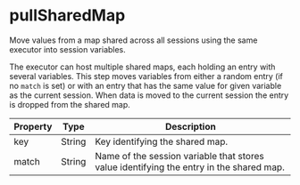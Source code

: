 ---
---
# pullSharedMap

Move values from a map shared across all sessions using the same executor into session variables. 

 The executor can host multiple shared maps, each holding an entry with several variables. This step moves variables from either a random entry (if no <code>match</code> is set) or with an entry that has the same value for given variable as the current session. When data is moved to the current session the entry is dropped from the shared map.

| Property | Type | Description |
| ------- | ------- | -------- |
| key | String | Key identifying the shared map. |
| match | String | Name of the session variable that stores value identifying the entry in the shared map. |

